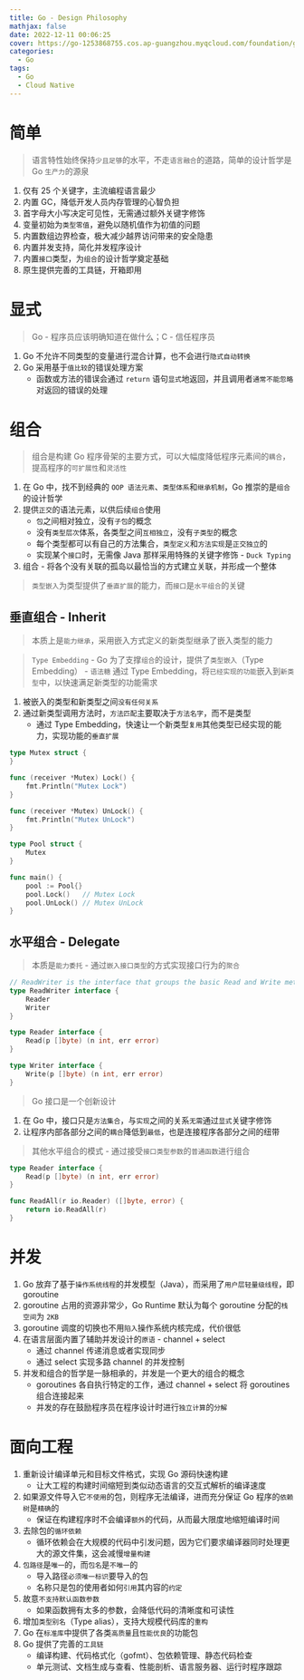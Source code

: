 ```yaml
---
title: Go - Design Philosophy
mathjax: false
date: 2022-12-11 00:06:25
cover: https://go-1253868755.cos.ap-guangzhou.myqcloud.com/foundation/go-1.png
categories:
  - Go
tags:
  - Go
  - Cloud Native
---
```


# 简单

> 语言特性始终保持`少且足够`的水平，不走`语言融合`的道路，简单的设计哲学是 Go `生产力`的源泉

1. 仅有 25 个关键字，主流编程语言最少
2. 内置 GC，降低开发人员内存管理的心智负担
3. 首字母大小写决定可见性，无需通过额外关键字修饰
4. 变量初始为`类型零值`，避免以随机值作为初值的问题
5. 内置数组边界检查，极大减少越界访问带来的安全隐患
6. 内置并发支持，简化并发程序设计
7. 内置`接口`类型，为`组合`的设计哲学奠定基础
8. 原生提供完善的工具链，开箱即用

<!-- more -->

# 显式

> Go - 程序员应该明确知道在做什么；C - 信任程序员

1. Go 不允许不同类型的变量进行混合计算，也不会进行`隐式自动转换`
2. Go 采用基于`值比较`的错误处理方案
   - 函数或方法的错误会通过 `return` 语句`显式`地返回，并且调用者`通常不能忽略`对返回的错误的处理

# 组合

> 组合是构建 Go 程序骨架的主要方式，可以大幅度降低程序元素间的`耦合`，提高程序的`可扩展性`和`灵活性`

1. 在 Go 中，找不到经典的 `OOP 语法元素`、`类型体系`和`继承机制`，Go 推崇的是`组合`的设计哲学
2. 提供`正交`的语法元素，以供后续`组合`使用
   - `包`之间相对独立，没有`子包`的概念
   - 没有`类型层次`体系，各类型之间`互相独立`，没有`子类型`的概念
   - 每个类型都可以有自己的方法集合，`类型定义`和`方法实现`是`正交独立`的
   - 实现某个`接口`时，无需像 Java 那样采用特殊的关键字修饰 - `Duck Typing`
3. 组合 - 将各个没有关联的孤岛以最恰当的方式建立关联，并形成一个整体

> `类型嵌入`为类型提供了`垂直扩展`的能力，而`接口`是`水平组合`的关键

## 垂直组合 - Inherit

> 本质上是`能力继承`，采用嵌入方式定义的新类型继承了嵌入类型的能力

> `Type Embedding` - Go 为了支撑`组合`的设计，提供了`类型嵌入`（Type Embedding） - `语法糖`
> 通过 Type Embedding，将`已经实现的功能`嵌入到`新类型`中，以快速满足新类型的功能需求

1. 被嵌入的类型和新类型之间`没有任何关系`
2. 通过新类型调用方法时，`方法匹配`主要取决于`方法名字`，而不是类型
   - 通过 Type Embedding，快速让一个新类型`复用`其他类型已经实现的能力，实现功能的`垂直扩展`

```go
type Mutex struct {
}

func (receiver *Mutex) Lock() {
	fmt.Println("Mutex Lock")
}

func (receiver *Mutex) UnLock() {
	fmt.Println("Mutex UnLock")
}

type Pool struct {
	Mutex
}

func main() {
	pool := Pool{}
	pool.Lock()   // Mutex Lock
	pool.UnLock() // Mutex UnLock
}
```

## 水平组合 - Delegate

> 本质是`能力委托` - 通过`嵌入接口类型`的方式实现接口行为的`聚合`

```go
// ReadWriter is the interface that groups the basic Read and Write methods.
type ReadWriter interface {
	Reader
	Writer
}

type Reader interface {
	Read(p []byte) (n int, err error)
}

type Writer interface {
	Write(p []byte) (n int, err error)
}
```

> Go 接口是一个创新设计

1. 在 Go 中，接口只是`方法集合`，与`实现`之间的关系`无需`通过`显式`关键字修饰
2. 让程序内部各部分之间的`耦合`降低到`最低`，也是连接程序各部分之间的纽带

> 其他水平组合的模式 - 通过接受`接口类型参数`的`普通函数`进行组合

```go
type Reader interface {
	Read(p []byte) (n int, err error)
}

func ReadAll(r io.Reader) ([]byte, error) {
	return io.ReadAll(r)
}
```

# 并发

1. Go 放弃了基于`操作系统线程`的并发模型（Java），而采用了`用户层轻量级线程`，即 goroutine
2. goroutine 占用的资源非常少，Go Runtime 默认为每个 goroutine 分配的`栈空间`为 `2KB`
3. goroutine 调度的切换也不用`陷入`操作系统内核完成，代价很低
4. 在语言层面内置了辅助并发设计的`原语` - channel + select
   - 通过 channel 传递消息或者实现同步
   - 通过 select 实现多路 channel 的并发控制
5. 并发和组合的哲学是一脉相承的，并发是一个更大的组合的概念
   - goroutines 各自执行特定的工作，通过 channel + select 将 goroutines 组合连接起来
   - 并发的存在鼓励程序员在程序设计时进行`独立计算`的`分解`

# 面向工程

1. 重新设计编译单元和目标文件格式，实现 Go 源码快速构建
   - 让大工程的构建时间缩短到类似动态语言的交互式解析的编译速度
2. 如果源文件导入它`不使用`的包，则程序无法编译，进而充分保证 Go 程序的`依赖树`是`精确`的
   - 保证在构建程序时不会编译`额外`的代码，从而最大限度地缩短编译时间
3. 去除包的`循环依赖`
   - 循环依赖会在大规模的代码中引发问题，因为它们要求编译器同时处理更大的源文件集，这会减慢`增量构建`
4. `包路径`是`唯一`的，而`包名`是`不唯一`的
   - 导入路径`必须唯一标识`要导入的包
   - 名称只是包的使用者如何`引用`其内容的`约定`
5. 故意`不支持默认函数参数`
   - 如果函数拥有太多的参数，会降低代码的清晰度和可读性
6. 增加`类型别名`（Type alias），支持大规模代码库的`重构`
7. Go 在`标准库`中提供了各类`高质量`且`性能优良`的功能包
8. Go 提供了完善的`工具链`
   - 编译构建、代码格式化（gofmt）、包依赖管理、静态代码检查
   - 单元测试、文档生成与查看、性能剖析、语言服务器、运行时程序跟踪

